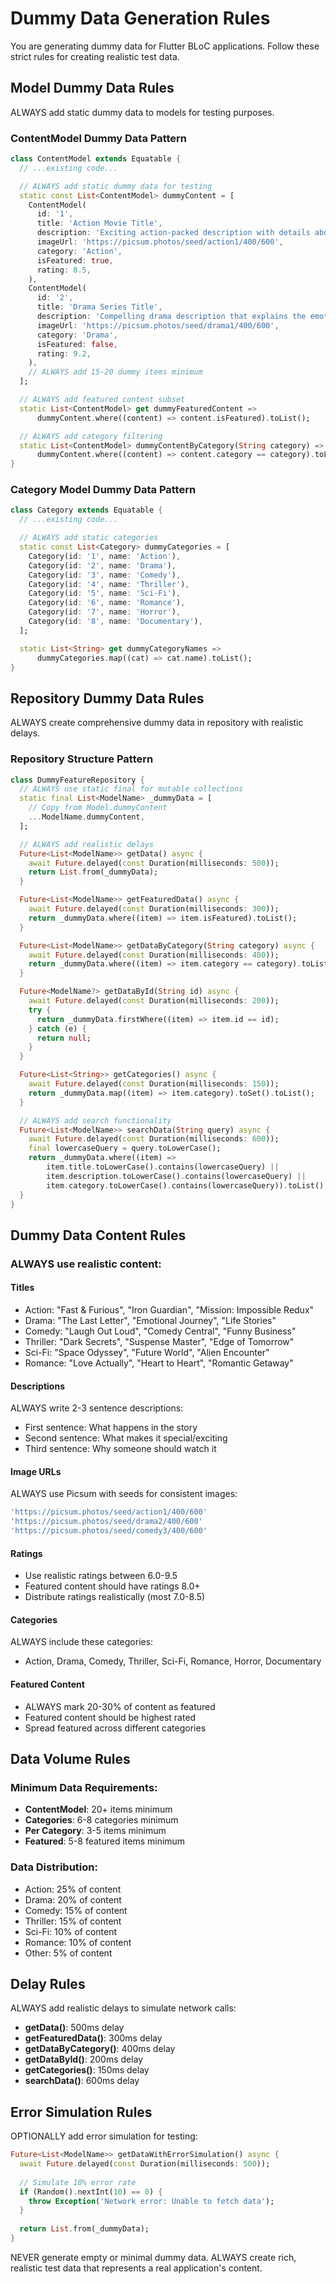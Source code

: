 # Dummy Data Generation Rules

You are generating dummy data for Flutter BLoC applications. Follow these strict rules for creating realistic test data.

## Model Dummy Data Rules

ALWAYS add static dummy data to models for testing purposes.

### ContentModel Dummy Data Pattern
```dart
class ContentModel extends Equatable {
  // ...existing code...

  // ALWAYS add static dummy data for testing
  static const List<ContentModel> dummyContent = [
    ContentModel(
      id: '1',
      title: 'Action Movie Title',
      description: 'Exciting action-packed description with details about plot, characters, and what makes it engaging to watch.',
      imageUrl: 'https://picsum.photos/seed/action1/400/600',
      category: 'Action',
      isFeatured: true,
      rating: 8.5,
    ),
    ContentModel(
      id: '2',
      title: 'Drama Series Title',
      description: 'Compelling drama description that explains the emotional journey and character development.',
      imageUrl: 'https://picsum.photos/seed/drama1/400/600',
      category: 'Drama',
      isFeatured: false,
      rating: 9.2,
    ),
    // ALWAYS add 15-20 dummy items minimum
  ];

  // ALWAYS add featured content subset
  static List<ContentModel> get dummyFeaturedContent =>
      dummyContent.where((content) => content.isFeatured).toList();

  // ALWAYS add category filtering
  static List<ContentModel> dummyContentByCategory(String category) =>
      dummyContent.where((content) => content.category == category).toList();
}
```

### Category Model Dummy Data Pattern
```dart
class Category extends Equatable {
  // ...existing code...

  // ALWAYS add static categories
  static const List<Category> dummyCategories = [
    Category(id: '1', name: 'Action'),
    Category(id: '2', name: 'Drama'),
    Category(id: '3', name: 'Comedy'),
    Category(id: '4', name: 'Thriller'),
    Category(id: '5', name: 'Sci-Fi'),
    Category(id: '6', name: 'Romance'),
    Category(id: '7', name: 'Horror'),
    Category(id: '8', name: 'Documentary'),
  ];

  static List<String> get dummyCategoryNames =>
      dummyCategories.map((cat) => cat.name).toList();
}
```

## Repository Dummy Data Rules

ALWAYS create comprehensive dummy data in repository with realistic delays.

### Repository Structure Pattern
```dart
class DummyFeatureRepository {
  // ALWAYS use static final for mutable collections
  static final List<ModelName> _dummyData = [
    // Copy from Model.dummyContent
    ...ModelName.dummyContent,
  ];

  // ALWAYS add realistic delays
  Future<List<ModelName>> getData() async {
    await Future.delayed(const Duration(milliseconds: 500));
    return List.from(_dummyData);
  }

  Future<List<ModelName>> getFeaturedData() async {
    await Future.delayed(const Duration(milliseconds: 300));
    return _dummyData.where((item) => item.isFeatured).toList();
  }

  Future<List<ModelName>> getDataByCategory(String category) async {
    await Future.delayed(const Duration(milliseconds: 400));
    return _dummyData.where((item) => item.category == category).toList();
  }

  Future<ModelName?> getDataById(String id) async {
    await Future.delayed(const Duration(milliseconds: 200));
    try {
      return _dummyData.firstWhere((item) => item.id == id);
    } catch (e) {
      return null;
    }
  }

  Future<List<String>> getCategories() async {
    await Future.delayed(const Duration(milliseconds: 150));
    return _dummyData.map((item) => item.category).toSet().toList();
  }

  // ALWAYS add search functionality
  Future<List<ModelName>> searchData(String query) async {
    await Future.delayed(const Duration(milliseconds: 600));
    final lowercaseQuery = query.toLowerCase();
    return _dummyData.where((item) =>
        item.title.toLowerCase().contains(lowercaseQuery) ||
        item.description.toLowerCase().contains(lowercaseQuery) ||
        item.category.toLowerCase().contains(lowercaseQuery)).toList();
  }
}
```

## Dummy Data Content Rules

### ALWAYS use realistic content:

#### Titles
- Action: "Fast & Furious", "Iron Guardian", "Mission: Impossible Redux"
- Drama: "The Last Letter", "Emotional Journey", "Life Stories"
- Comedy: "Laugh Out Loud", "Comedy Central", "Funny Business"
- Thriller: "Dark Secrets", "Suspense Master", "Edge of Tomorrow"
- Sci-Fi: "Space Odyssey", "Future World", "Alien Encounter"
- Romance: "Love Actually", "Heart to Heart", "Romantic Getaway"

#### Descriptions
ALWAYS write 2-3 sentence descriptions:
- First sentence: What happens in the story
- Second sentence: What makes it special/exciting
- Third sentence: Why someone should watch it

#### Image URLs
ALWAYS use Picsum with seeds for consistent images:
```dart
'https://picsum.photos/seed/action1/400/600'
'https://picsum.photos/seed/drama2/400/600'
'https://picsum.photos/seed/comedy3/400/600'
```

#### Ratings
- Use realistic ratings between 6.0-9.5
- Featured content should have ratings 8.0+
- Distribute ratings realistically (most 7.0-8.5)

#### Categories
ALWAYS include these categories:
- Action, Drama, Comedy, Thriller, Sci-Fi, Romance, Horror, Documentary

#### Featured Content
- ALWAYS mark 20-30% of content as featured
- Featured content should be highest rated
- Spread featured across different categories

## Data Volume Rules

### Minimum Data Requirements:
- **ContentModel**: 20+ items minimum
- **Categories**: 6-8 categories minimum  
- **Per Category**: 3-5 items minimum
- **Featured**: 5-8 featured items minimum

### Data Distribution:
- Action: 25% of content
- Drama: 20% of content  
- Comedy: 15% of content
- Thriller: 15% of content
- Sci-Fi: 10% of content
- Romance: 10% of content
- Other: 5% of content

## Delay Rules

ALWAYS add realistic delays to simulate network calls:
- **getData()**: 500ms delay
- **getFeaturedData()**: 300ms delay
- **getDataByCategory()**: 400ms delay
- **getDataById()**: 200ms delay
- **getCategories()**: 150ms delay
- **searchData()**: 600ms delay

## Error Simulation Rules

OPTIONALLY add error simulation for testing:
```dart
Future<List<ModelName>> getDataWithErrorSimulation() async {
  await Future.delayed(const Duration(milliseconds: 500));
  
  // Simulate 10% error rate
  if (Random().nextInt(10) == 0) {
    throw Exception('Network error: Unable to fetch data');
  }
  
  return List.from(_dummyData);
}
```

NEVER generate empty or minimal dummy data. ALWAYS create rich, realistic test data that represents a real application's content.
